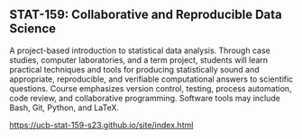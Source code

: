 ## STAT-159: Collaborative and Reproducible Data Science

A project-based introduction to statistical data analysis. Through case studies, computer laboratories, and a term project, students will learn practical techniques and tools for producing statistically sound and appropriate, reproducible, and verifiable computational answers to scientific questions. Course emphasizes version control, testing, process automation, code review, and collaborative programming. Software tools may include Bash, Git, Python, and LaTeX.

https://ucb-stat-159-s23.github.io/site/index.html
